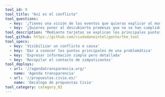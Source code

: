 ```yaml
---
tool_id: 9
tool_title: "Así es el conflicto"
tool_questions:
  - key: '¿Tienes una visión de los eventos que quieras explicar al mundo?'
  - key: '¿Quieres poner al descubierto promesas que no se han cumplido?'
tool_description: "Mediante tarjetas se explican los principales puntos de una problemática con el detalle de los argumentos desde una perspectiva ciudadana."
tool_github: https://github.com/ciudadanointeligente/the_tool
tool_specs:
  - key: 'Visibilizar un conflicto o causa'
  - key: 'Dar a conocer los puntos principales de una problemática'
  - key: 'Expresar información simple pero detallada'
  - key: 'Recopilar el contacto de simpatizantes'
tool_deploys:
  - url: '//agendatransparencia.org/'
    name: 'Agenda transparencia'
  - url: '//propuestas.civio.es/'
    name: 'Decálogo de propuestas Civio'
tool_category: category_02
---
```

